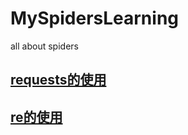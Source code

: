 # MySpidersLearning
all about spiders

## [requests的使用](/基本库使用/Requests.ipynb)

## [re的使用](/基本库使用/Re.ipynb)

